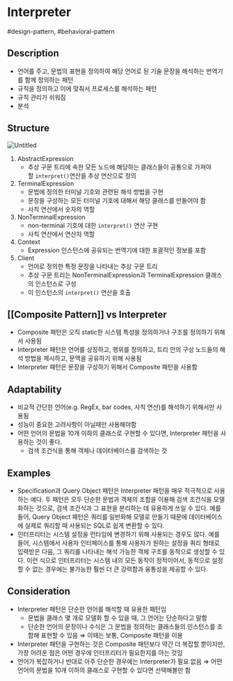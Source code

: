 # Interpreter

#design-pattern, #behavioral-pattern

## Description

- 언어를 주고, 문법의 표현을 정의하여 해당 언어로 된 기술 문장을 해석하는 번역기를 함께 정의하는 패턴
- 규칙을 정의하고 이에 맞춰서 프로세스를 해석하는 패턴
- 규칙 관리가 쉬워짐
- 분석

## Structure

![Untitled](Untitled%2023.png)

1. AbstractExpression
    - 추상 구문 트리에 속한 모든 노드에 해당하는 클래스들이 공통으로 가져야 할 `interpret()`연산을 추상 연산으로 정의
2. TerminalExpression
    - 문법에 정의한 터미널 기호와 관련된 해석 방법을 구현
    - 문장을 구성하는 모든 터미널 기호에 대해서 해당 클래스를 만들어야 함
    - 사칙 연산에서 숫자의 역할
3. NonTerminalExpression
    - non-terminal 기호에 대한 `interpret()` 연산 구현
    - 사칙 연산에서 연산자 역할
4. Context
    - Expression 인스턴스에 공유되는 번역기에 대한 포괄적인 정보를 포함
5. Client
    - 언어로 정의한 특정 문장을 나타내는 추상 구문 트리
    - 추상 구문 트리는 NonTerminalExpression과 TerminalExpression 클래스의 인스턴스로 구성
    - 이 인스턴스의 `interpret()` 연산을 호출

## [[Composite Pattern]] vs Interpreter

- Composite 패턴은 오직 static한 시스템 특성을 정의하거나 구조를 정의하기 위해서 사용됨
- Interpreter 패턴은 언어를 상징하고, 행위를 정의하고, 트리 안의 구성 노드들의 해석 방법을 제시하고, 문맥을 공유하기 위해 사용됨
- Interpreter 패턴은 문장을 구성하기 위해서 Composite 패턴을 사용함

## Adaptability

- 비교적 간단한 언어(e.g. RegEx, bar codes, 사칙 연산)를 해석하기 위해서만 사용됨
- 성능이 중요한 고려사항이 아닐때만 사용해야함
- 어떤 언어의 문법을 10개 이하의 클래스로 구현할 수 있다면, Interpreter 패턴을 사용하는 것이 좋다.
  - 검색 조건식을 통해 객체나 데이터베이스를 검색하는 것

## Examples

- Specification과 Query Object 패턴은 Interpreter 패턴을 매우 적극적으로 사용하는 예다. 두 패턴은 모두 단순한 문법과 객체의 조합을 이용해 검색 조건식을 모델화하는 것으로, 검색 조건식과 그 표현을 분리하는 데 유용하게 쓰일 수 있다. 예를 들어, Query Object 패턴은 쿼리를 일반화해 모델로 만들기 때문에 데이터베이스에 실제로 쿼리할 때 사용되는 SQL로 쉽게 변환할 수 있다.
- 인터프리터는 시스템 설정을 런타임에 변경하기 위해 사용되는 경우도 많다. 예를 들어, 시스템에서 사용자 인터페이스를 통해 사용자가 원하는 설정을 쿼리 형태로 입력받은 다음, 그 쿼리를 나타내는 해석 가능한 객체 구조를 동적으로 생성할 수 있다. 이런 식으로 인터프리터는 시스템 내의 모든 동작이 정적이어서, 동적으로 설정할 수 없는 경우에는 불가능한 훨씬 더 큰 강력함과 융통성을 제공할 수 있다.

## Consideration

- Interpreter 패턴은 단순한 언어를 해석할 때 유용한 패턴임
  - 문법을 클래스 몇 개로 모델화 할 수 있을 때, 그 언어는 단순하다고 말함
  - 단순한 언어의 문장이나 수식은 그 문법을 정의하는 클래스들의 인스턴스를 조합해 표현할 수 있음 ⇒ 이때는 보통, Composite 패턴을 이용
- Interpreter 패턴을 구현하는 것은 Composite 패턴보다 약간 더 복잡할 뿐이지만, 가장 어려운 점은 어떤 경우에 인터프리터가 필요한지를 아는 것임
- 언어가 복잡하거나 반대로 아주 단순한 경우에는 Interpreter가 필요 없음 ⇒ 어떤 언어의 문법을 10개 이하의 클래스로 구현할 수 있다면 선택해볼만 함
